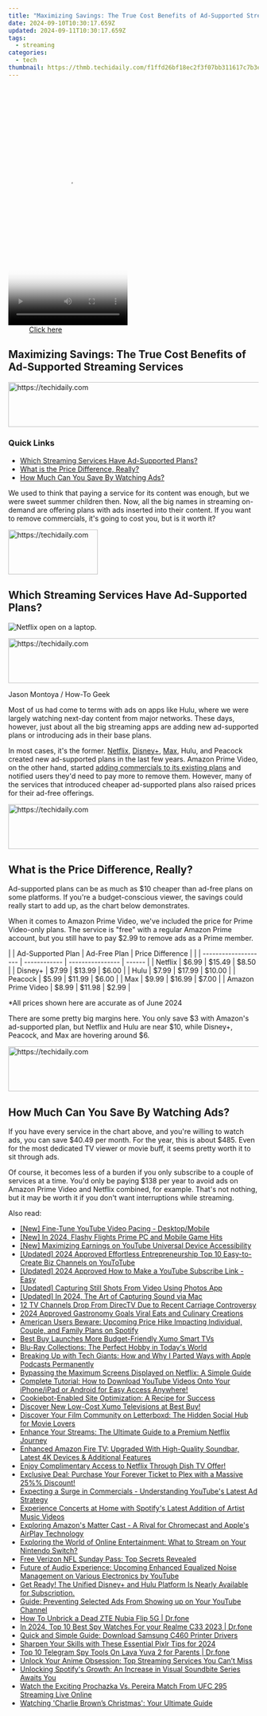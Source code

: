 ```yaml
---
title: "Maximizing Savings: The True Cost Benefits of Ad-Supported Streaming Services"
date: 2024-09-10T10:30:17.659Z
updated: 2024-09-11T10:30:17.659Z
tags:
  - streaming
categories:
  - tech
thumbnail: https://thmb.techidaily.com/f1ffd26bf18ec2f3f07bb311617c7b3e636e8a179af5ecea0375024bbfa660a4.jpg
---
```






<!-- affiliate ads begin -->
<span id="1770544">
					<video width="240" height="480" style="cursor:pointer"
           poster="//a.impactradius-go.com/display-clicktoplayimage/1770544.png"
           onclick="if(!this.playClicked){this.play();this.setAttribute('controls',true);this.playClicked=true;}">
	   <source src="//a.impactradius-go.com/display-ad/20702-1770544">
	   <img src="//a.impactradius-go.com/display-clicktoplayimage/1770544.png" style="border: none; height: 100%; width: 100%; object-fit: contain">
	</video>
	<div style="width:150px;text-align:center"><a href="javascript:window.open(decodeURIComponent('https%3A%2F%2Ftokenmetrics.sjv.io%2Fc%2F5597632%2F1770544%2F20702'), '_blank');void(0);">Click here</a></div>
</span>
<img height="0" width="0" src="https://imp.pxf.io/i/5597632/1770544/20702" style="position:absolute;visibility:hidden;" border="0" />
<!-- affiliate ads end -->




## Maximizing Savings: The True Cost Benefits of Ad-Supported Streaming Services





<!-- affiliate ads begin -->
<a href="https://unicoeye.pxf.io/c/5597632/2134244/18498" target="_top" id="2134244">
  <img src="//a.impactradius-go.com/display-ad/18498-2134244" border="0" alt="https://techidaily.com" width="728" height="90"/>
</a>
<img height="0" width="0" src="https://unicoeye.pxf.io/i/5597632/2134244/18498" style="position:absolute;visibility:hidden;" border="0" />
<!-- affiliate ads end -->




### Quick Links

* [Which Streaming Services Have Ad-Supported Plans?](https://tech-renaissance.techidaily.com/unveiling-the-role-of-wireless-service-providers-in-connecting-calls-and-data-transfer/)
* [What is the Price Difference, Really?](https://android-transfer.techidaily.com/in-2024-how-to-transfer-contacts-from-motorola-edge-2023-to-other-android-devices-devices-drfone-by-drfone-transfer-from-android-transfer-from-android/)
* [How Much Can You Save By Watching Ads?](https://driver-error.techidaily.com/seamless-iphone-data-sharing-made-possible-by-resolving-usb-device-driver-hiccups/)

 We used to think that paying a service for its content was enough, but we were sweet summer children then. Now, all the big names in streaming on-demand are offering plans with ads inserted into their content. If you want to remove commercials, it's going to cost you, but is it worth it?





<!-- affiliate ads begin -->
<a href="https://aligracehair.sjv.io/c/5597632/2115913/19272" target="_top" id="2115913">
  <img src="//a.impactradius-go.com/display-ad/19272-2115913" border="0" alt="https://techidaily.com" width="180" height="90"/>
</a>
<img height="0" width="0" src="https://aligracehair.sjv.io/i/5597632/2115913/19272" style="position:absolute;visibility:hidden;" border="0" />
<!-- affiliate ads end -->




##  Which Streaming Services Have Ad-Supported Plans?

![Netflix open on a laptop.](https://static1.howtogeekimages.com/wordpress/wp-content/uploads/2023/09/53002920521_7283b7f751_o.jpg) 





<!-- affiliate ads begin -->
<a href="https://appsumo.8odi.net/c/5597632/2130885/7443" target="_top" id="2130885">
  <img src="//a.impactradius-go.com/display-ad/7443-2130885" border="0" alt="https://techidaily.com" width="600" height="90"/>
</a>
<img height="0" width="0" src="https://appsumo.8odi.net/i/5597632/2130885/7443" style="position:absolute;visibility:hidden;" border="0" />
<!-- affiliate ads end -->




Jason Montoya / How-To Geek  
  
 Most of us had come to terms with ads on apps like Hulu, where we were largely watching next-day content from major networks. These days, however, just about all the big streaming apps are adding new ad-supported plans or introducing ads in their base plans.

 In most cases, it's the former. [Netflix](https://win-able.techidaily.com/get-your-game-running-overcoming-hardware-and-driver-errors-in-rainbow-six-extraction/), [Disney+](https://ai-video-tools.techidaily.com/openai-counteracts-dumbing-down-rumors-for-gpt/), [Max](https://extra-information.techidaily.com/snowy-scores-winter-2022-wonders-unveiled/), Hulu, and Peacock created new ad-supported plans in the last few years. Amazon Prime Video, on the other hand, started [adding commercials to its existing plans](https://easy-unlock-android.techidaily.com/in-2024-how-to-use-google-assistant-on-your-lock-screen-of-realme-11-5g-phone-by-drfone-android/) and notified users they'd need to pay more to remove them. However, many of the services that introduced cheaper ad-supported plans also raised prices for their ad-free offerings.





<!-- affiliate ads begin -->
<a href="https://wigfever.sjv.io/c/5597632/2014854/22899" target="_top" id="2014854">
  <img src="//a.impactradius-go.com/display-ad/22899-2014854" border="0" alt="https://techidaily.com" width="728" height="90"/>
</a>
<img height="0" width="0" src="https://wigfever.sjv.io/i/5597632/2014854/22899" style="position:absolute;visibility:hidden;" border="0" />
<!-- affiliate ads end -->




##  What is the Price Difference, Really?

 Ad-supported plans can be as much as $10 cheaper than ad-free plans on some platforms. If you're a budget-conscious viewer, the savings could really start to add up, as the chart below demonstrates.

 When it comes to Amazon Prime Video, we've included the price for Prime Video-only plans. The service is "free" with a regular Amazon Prime account, but you still have to pay $2.99 to remove ads as a Prime member.

| |  Ad-Supported Plan | Ad-Free Plan | Price Difference |        |
| -------------------- | ------------ | ---------------- | ------ |
| Netflix              | $6.99        | $15.49           | $8.50  |
| Disney+              | $7.99        | $13.99           | $6.00  |
| Hulu                 | $7.99        | $17.99           | $10.00 |
| Peacock              | $5.99        | $11.99           | $6.00  |
| Max                  | $9.99        | $16.99           | $7.00  |
| Amazon Prime Video   | $8.99        | $11.98           | $2.99  |

 \*All prices shown here are accurate as of June 2024

 There are some pretty big margins here. You only save $3 with Amazon's ad-supported plan, but Netflix and Hulu are near $10, while Disney+, Peacock, and Max are hovering around $6.





<!-- affiliate ads begin -->
<a href="https://appsumo.8odi.net/c/5597632/2128843/7443" target="_top" id="2128843">
  <img src="//a.impactradius-go.com/display-ad/7443-2128843" border="0" alt="https://techidaily.com" width="728" height="90"/>
</a>
<img height="0" width="0" src="https://appsumo.8odi.net/i/5597632/2128843/7443" style="position:absolute;visibility:hidden;" border="0" />
<!-- affiliate ads end -->




##  How Much Can You Save By Watching Ads?

 If you have every service in the chart above, and you're willing to watch ads, you can save $40.49 per month. For the year, this is about $485\. Even for the most dedicated TV viewer or movie buff, it seems pretty worth it to sit through ads.

 Of course, it becomes less of a burden if you only subscribe to a couple of services at a time. You'd only be paying $138 per year to avoid ads on Amazon Prime Video and Netflix combined, for example. That's not nothing, but it may be worth it if you don't want interruptions while streaming.

<ins class="adsbygoogle"
     style="display:block"
     data-ad-format="autorelaxed"
     data-ad-client="ca-pub-7571918770474297"
     data-ad-slot="1223367746"></ins>



<ins class="adsbygoogle"
     style="display:block"
     data-ad-client="ca-pub-7571918770474297"
     data-ad-slot="8358498916"
     data-ad-format="auto"
     data-full-width-responsive="true"></ins>

<span class="atpl-alsoreadstyle">Also read:</span>
<div><ul>
<li><a href="https://youtube-help.techidaily.com/new-fine-tune-youtube-video-pacing-desktopmobile/"><u>[New] Fine-Tune YouTube Video Pacing - Desktop/Mobile</u></a></li>
<li><a href="https://fox-boxes.techidaily.com/new-in-2024-flashy-flights-prime-pc-and-mobile-game-hits/"><u>[New] In 2024, Flashy Flights  Prime PC and Mobile Game Hits</u></a></li>
<li><a href="https://facebook-record-videos.techidaily.com/new-maximizing-earnings-on-youtube-universal-device-accessibility/"><u>[New] Maximizing Earnings on YouTube  Universal Device Accessibility</u></a></li>
<li><a href="https://youtube-lab.techidaily.com/ed-2024-approved-effortless-entrepreneurship-top-10-easy-to-create-biz-channels-on-youtotube/"><u>[Updated] 2024 Approved  Effortless Entrepreneurship  Top 10 Easy-to-Create Biz Channels on YouToTube</u></a></li>
<li><a href="https://eaxpv-info.techidaily.com/updated-2024-approved-how-to-make-a-youtube-subscribe-link-easy/"><u>[Updated] 2024 Approved  How to Make a YouTube Subscribe Link - Easy</u></a></li>
<li><a href="https://extra-information.techidaily.com/updated-capturing-still-shots-from-video-using-photos-app/"><u>[Updated] Capturing Still Shots From Video Using Photos App</u></a></li>
<li><a href="https://desktop-recording.techidaily.com/updated-in-2024-the-art-of-capturing-sound-via-mac/"><u>[Updated] In 2024, The Art of Capturing Sound via Mac</u></a></li>
<li><a href="https://media-tips.techidaily.com/12-tv-channels-drop-from-directv-due-to-recent-carriage-controversy/"><u>12 TV Channels Drop From DirecTV Due to Recent Carriage Controversy</u></a></li>
<li><a href="https://tiktok-videos.techidaily.com/2024-approved-gastronomy-goals-viral-eats-and-culinary-creations/"><u>2024 Approved  Gastronomy Goals  Viral Eats and Culinary Creations</u></a></li>
<li><a href="https://media-tips.techidaily.com/american-users-beware-upcoming-price-hike-impacting-individual-couple-and-family-plans-on-spotify/"><u>American Users Beware: Upcoming Price Hike Impacting Individual, Couple, and Family Plans on Spotify</u></a></li>
<li><a href="https://media-tips.techidaily.com/best-buy-launches-more-budget-friendly-xumo-smart-tvs/"><u>Best Buy Launches More Budget-Friendly Xumo Smart TVs</u></a></li>
<li><a href="https://media-tips.techidaily.com/blu-ray-collections-the-perfect-hobby-in-todays-world/"><u>Blu-Ray Collections: The Perfect Hobby in Today's World</u></a></li>
<li><a href="https://media-tips.techidaily.com/breaking-up-with-tech-giants-how-and-why-i-parted-ways-with-apple-podcasts-permanently/"><u>Breaking Up with Tech Giants: How and Why I Parted Ways with Apple Podcasts Permanently</u></a></li>
<li><a href="https://media-tips.techidaily.com/bypassing-the-maximum-screens-displayed-on-netflix-a-simple-guide/"><u>Bypassing the Maximum Screens Displayed on Netflix: A Simple Guide</u></a></li>
<li><a href="https://media-tips.techidaily.com/complete-tutorial-how-to-download-youtube-videos-onto-your-iphoneipad-or-android-for-easy-access-anywhere/"><u>Complete Tutorial: How to Download YouTube Videos Onto Your iPhone/iPad or Android for Easy Access Anywhere!</u></a></li>
<li><a href="https://data-safeguard.techidaily.com/cookiebot-enabled-site-optimization-a-recipe-for-success/"><u>Cookiebot-Enabled Site Optimization: A Recipe for Success</u></a></li>
<li><a href="https://media-tips.techidaily.com/discover-new-low-cost-xumo-televisions-at-best-buy/"><u>Discover New Low-Cost Xumo Televisions at Best Buy!</u></a></li>
<li><a href="https://media-tips.techidaily.com/discover-your-film-community-on-letterboxd-the-hidden-social-hub-for-movie-lovers/"><u>Discover Your Film Community on Letterboxd: The Hidden Social Hub for Movie Lovers</u></a></li>
<li><a href="https://media-tips.techidaily.com/enhance-your-streams-the-ultimate-guide-to-a-premium-netflix-journey/"><u>Enhance Your Streams: The Ultimate Guide to a Premium Netflix Journey</u></a></li>
<li><a href="https://media-tips.techidaily.com/enhanced-amazon-fire-tv-upgraded-with-high-quality-soundbar-latest-4k-devices-and-additional-features/"><u>Enhanced Amazon Fire TV: Upgraded With High-Quality Soundbar, Latest 4K Devices & Additional Features</u></a></li>
<li><a href="https://media-tips.techidaily.com/enjoy-complimentary-access-to-netflix-through-dish-tv-offer/"><u>Enjoy Complimentary Access to Netflix Through Dish TV Offer!</u></a></li>
<li><a href="https://media-tips.techidaily.com/exclusive-deal-purchase-your-forever-ticket-to-plex-with-a-massive-25-discount/"><u>Exclusive Deal: Purchase Your Forever Ticket to Plex with a Massive 25%% Discount!</u></a></li>
<li><a href="https://media-tips.techidaily.com/expecting-a-surge-in-commercials-understanding-youtubes-latest-ad-strategy/"><u>Expecting a Surge in Commercials - Understanding YouTube's Latest Ad Strategy</u></a></li>
<li><a href="https://media-tips.techidaily.com/experience-concerts-at-home-with-spotifys-latest-addition-of-artist-music-videos/"><u>Experience Concerts at Home with Spotify's Latest Addition of Artist Music Videos</u></a></li>
<li><a href="https://media-tips.techidaily.com/exploring-amazons-matter-cast-a-rival-for-chromecast-and-apples-airplay-technology/"><u>Exploring Amazon's Matter Cast - A Rival for Chromecast and Apple's AirPlay Technology</u></a></li>
<li><a href="https://media-tips.techidaily.com/exploring-the-world-of-online-entertainment-what-to-stream-on-your-nintendo-switch/"><u>Exploring the World of Online Entertainment: What to Stream on Your Nintendo Switch?</u></a></li>
<li><a href="https://media-tips.techidaily.com/free-verizon-nfl-sunday-pass-top-secrets-revealed/"><u>Free Verizon NFL Sunday Pass: Top Secrets Revealed</u></a></li>
<li><a href="https://media-tips.techidaily.com/future-of-audio-experience-upcoming-enhanced-equalized-noise-management-on-various-electronics-by-youtube/"><u>Future of Audio Experience: Upcoming Enhanced Equalized Noise Management on Various Electronics by YouTube</u></a></li>
<li><a href="https://media-tips.techidaily.com/get-ready-the-unified-disneyplus-and-hulu-platform-is-nearly-available-for-subscription/"><u>Get Ready! The Unified Disney+ and Hulu Platform Is Nearly Available for Subscription.</u></a></li>
<li><a href="https://media-tips.techidaily.com/guide-preventing-selected-ads-from-showing-up-on-your-youtube-channel/"><u>Guide: Preventing Selected Ads From Showing up on Your YouTube Channel</u></a></li>
<li><a href="https://howto.techidaily.com/how-to-unbrick-a-dead-zte-nubia-flip-5g-drfone-by-drfone-fix-android-problems-fix-android-problems/"><u>How To Unbrick a Dead ZTE Nubia Flip 5G | Dr.fone</u></a></li>
<li><a href="https://android-location-track.techidaily.com/in-2024-top-10-best-spy-watches-for-your-realme-c33-2023-drfone-by-drfone-virtual-android/"><u>In 2024, Top 10 Best Spy Watches For your Realme C33 2023 | Dr.fone</u></a></li>
<li><a href="https://win-dash.techidaily.com/quick-and-simple-guide-download-samsung-c460-printer-drivers/"><u>Quick and Simple Guide: Download Samsung C460 Printer Drivers</u></a></li>
<li><a href="https://vp-tips.techidaily.com/sharpen-your-skills-with-these-essential-pixlr-tips-for-2024/"><u>Sharpen Your Skills with These Essential Pixlr Tips for 2024</u></a></li>
<li><a href="https://android-location-track.techidaily.com/top-10-telegram-spy-tools-on-lava-yuva-2-for-parents-drfone-by-drfone-virtual-android/"><u>Top 10 Telegram Spy Tools On Lava Yuva 2 for Parents | Dr.fone</u></a></li>
<li><a href="https://media-tips.techidaily.com/unlock-your-anime-obsession-top-streaming-services-you-cant-miss/"><u>Unlock Your Anime Obsession: Top Streaming Services You Can’t Miss</u></a></li>
<li><a href="https://media-tips.techidaily.com/unlocking-spotifys-growth-an-increase-in-visual-soundbite-series-awaits-you/"><u>Unlocking Spotify's Growth: An Increase in Visual Soundbite Series Awaits You</u></a></li>
<li><a href="https://media-tips.techidaily.com/watch-the-exciting-prochazka-vs-pereira-match-from-ufc-295-streaming-live-online/"><u>Watch the Exciting Prochazka Vs. Pereira Match From UFC 295 Streaming Live Online</u></a></li>
<li><a href="https://media-tips.techidaily.com/watching-charlie-browns-christmas-your-ultimate-guide/"><u>Watching 'Charlie Brown’s Christmas': Your Ultimate Guide</u></a></li>
</ul></div>
